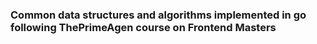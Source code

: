 ### Common data structures and algorithms implemented in go following ThePrimeAgen course on Frontend Masters

